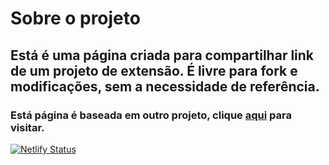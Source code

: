 # Sobre o projeto 

## Está é uma página criada para compartilhar link de um projeto de extensão. É livre para fork e modificações, sem a necessidade de referência.

### Está página é baseada em outro projeto, clique [aqui](https://github.com/AnnWay/LinkFree) para visitar.

[![Netlify Status](https://api.netlify.com/api/v1/badges/2dc6cd87-116a-4dbe-b647-00153219dda9/deploy-status)](https://app.netlify.com/sites/annway/deploys)